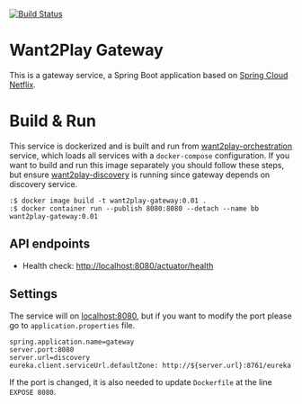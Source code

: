 [![Build Status](https://travis-ci.org/maguero/want2play-gateway.svg?branch=master)](https://travis-ci.org/maguero/want2play-gateway)
# Want2Play Gateway

This is a gateway service, a Spring Boot application based on [Spring Cloud Netflix](https://cloud.spring.io/spring-cloud-netflix/reference/html/#router-and-filter-zuul). 

# Build & Run

This service is dockerized and is built and run from [want2play-orchestration](https://github.com/maguero/want2play-orchestration) service, which loads all services with a `docker-compose` configuration. If you want to build and run this image separately you should follow these steps, but ensure [want2play-discovery](https://github.com/maguero/want2play-discovery) is running since gateway depends on discovery service.

```
:$ docker image build -t want2play-gateway:0.01 .
:$ docker container run --publish 8080:8080 --detach --name bb want2play-gateway:0.01
```

## API endpoints
* Health check: [http://localhost:8080/actuator/health](http://localhost:8080/actuator/health)

## Settings

The service will on [localhost:8080](http://localhost:8080/), but if you want to modify the port please go to `application.properties` file.

```
spring.application.name=gateway
server.port:8080
server.url=discovery
eureka.client.serviceUrl.defaultZone: http://${server.url}:8761/eureka
```

If the port is changed, it is also needed to update `Dockerfile` at the line `EXPOSE 8080`.